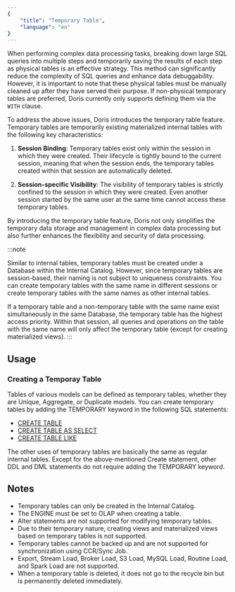 ```yaml
---
{
    "title": "Temporary Table",
    "language": "en"
}
---
```


<!-- 
Licensed to the Apache Software Foundation (ASF) under one
or more contributor license agreements.  See the NOTICE file
distributed with this work for additional information
regarding copyright ownership.  The ASF licenses this file
to you under the Apache License, Version 2.0 (the
"License"); you may not use this file except in compliance
with the License.  You may obtain a copy of the License at
  http://www.apache.org/licenses/LICENSE-2.0
Unless required by applicable law or agreed to in writing,
software distributed under the License is distributed on an
"AS IS" BASIS, WITHOUT WARRANTIES OR CONDITIONS OF ANY
KIND, either express or implied.  See the License for the
specific language governing permissions and limitations
under the License.
-->

When performing complex data processing tasks, breaking down large SQL queries into multiple steps and temporarily saving the results of each step as physical tables is an effective strategy. This method can significantly reduce the complexity of SQL queries and enhance data debuggability. However, it is important to note that these physical tables must be manually cleaned up after they have served their purpose. If non-physical temporary tables are preferred, Doris currently only supports defining them via the `WITH` clause.

To address the above issues, Doris introduces the temporary table feature. Temporary tables are temporarily existing materialized internal tables with the following key characteristics:
1. **Session Binding**: Temporary tables exist only within the session in which they were created. Their lifecycle is tightly bound to the current session, meaning that when the session ends, the temporary tables created within that session are automatically deleted.

2. **Session-specific Visibility**: The visibility of temporary tables is strictly confined to the session in which they were created. Even another session started by the same user at the same time cannot access these temporary tables.

By introducing the temporary table feature, Doris not only simplifies the temporary data storage and management in complex data processing but also further enhances the flexibility and security of data processing.


:::note

Similar to internal tables, temporary tables must be created under a Database within the Internal Catalog. However, since temporary tables are session-based, their naming is not subject to uniqueness constraints. You can create temporary tables with the same name in different sessions or create temporary tables with the same names as other internal tables.

If a temporary table and a non-temporary table with the same name exist simultaneously in the same Database, the temporary table has the highest access priority. Within that session, all queries and operations on the table with the same name will only affect the temporary table (except for creating materialized views).
:::

## Usage

### Creating a Temporay Table

Tables of various models can be defined as temporary tables, whether they are Unique, Aggregate, or Duplicate models. You can create temporary tables by adding the TEMPORARY keyword in the following SQL statements:
-  [CREATE TABLE](../sql-manual/sql-statements/Data-Definition-Statements/Create/CREATE-TABLE)
-  [CREATE TABLE AS SELECT](../sql-manual/sql-statements/Data-Definition-Statements/Create/CREATE-TABLE-AS-SELECT)
-  [CREATE TABLE LIKE](../sql-manual/sql-statements/Data-Definition-Statements/Create/CREATE-TABLE-LIKE)

The other uses of temporary tables are basically the same as regular internal tables. Except for the above-mentioned Create statement, other DDL and DML statements do not require adding the TEMPORARY keyword.

## Notes

- Temporary tables can only be created in the Internal Catalog.
- The ENGINE must be set to OLAP when creating a table.
- Alter statements are not supported for modifying temporary tables.
- Due to their temporary nature, creating views and materialized views based on temporary tables is not supported.
- Temporary tables cannot be backed up and are not supported for synchronization using CCR/Sync Job.
- Export, Stream Load, Broker Load, S3 Load, MySQL Load, Routine Load, and Spark Load are not supported.
- When a temporary table is deleted, it does not go to the recycle bin but is permanently deleted immediately.